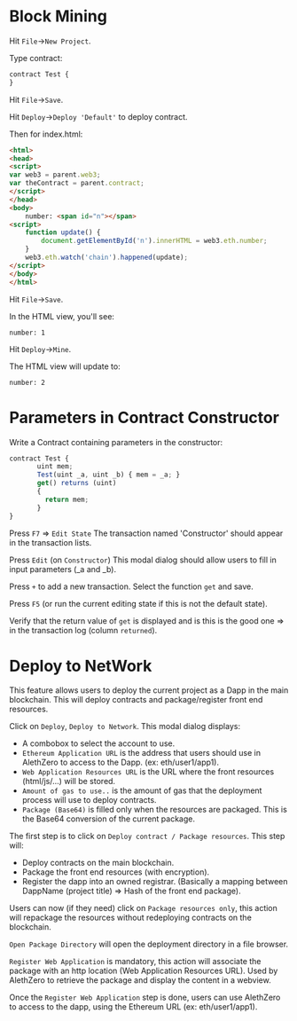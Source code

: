 # Block Mining

Hit `File`->`New Project`.

Type contract:

```javascript
contract Test {
}
```

Hit `File`->`Save`.

Hit `Deploy`->`Deploy 'Default'` to deploy contract.

Then for index.html:

```html
<html>
<head>
<script>
var web3 = parent.web3;
var theContract = parent.contract;
</script>
</head>
<body>
	number: <span id="n"></span>
<script>
	function update() {
		document.getElementById('n').innerHTML = web3.eth.number;
	}
	web3.eth.watch('chain').happened(update);
</script>
</body>
</html>
```

Hit `File`->`Save`.

In the HTML view, you'll see:

```
number: 1
```

Hit `Deploy`->`Mine`.

The HTML view will update to:

```
number: 2
```

# Parameters in Contract Constructor

Write a Contract containing parameters in the constructor:

```javascript
contract Test {
       uint mem;
       Test(uint _a, uint _b) { mem = _a; }
       get() returns (uint)
       {
         return mem;
       }
}
```

Press `F7` => `Edit State`
The transaction named 'Constructor' should appear in the transaction lists.

Press `Edit` (on `Constructor`)
This modal dialog should allow users to fill in input parameters (_a and _b).

Press `+` to add a new transaction. Select the function `get` and save.

Press `F5` (or run the current editing state if this is not the default state).

Verify that the return value of `get` is displayed and is this is the good one => in the transaction log (column `returned`).


# Deploy to NetWork

This feature allows users to deploy the current project as a Dapp in the main blockchain.
This will deploy contracts and package/register front end resources.

Click on `Deploy`, `Deploy to Network`.
This modal dialog displays: 
 - A combobox to select the account to use.
 - `Ethereum Application URL` is the address that users should use in AlethZero to access to the Dapp.
(ex: eth/user1/app1).
 - `Web Application Resources URL` is the URL where the front resources (html/js/...) will be stored.
 - `Amount of gas to use..` is the amount of gas that the deployment process will use to deploy contracts.
 - `Package (Base64)` is filled only when the resources are packaged. This is the Base64 conversion of the current package.

The first step is to click on `Deploy contract / Package resources`. This step will:
 - Deploy contracts on the main blockchain.
 - Package the front end resources (with encryption).
 - Register the dapp into an owned registrar. (Basically a mapping between DappName (project title) => Hash of the front end package).

Users can now (if they need) click on `Package resources only`, this action will repackage the resources without redeploying contracts on the blockchain.

`Open Package Directory` will open the deployment directory in a file browser.

`Register Web Application` is mandatory, this action will associate the package with an http location (Web Application Resources URL). Used by AlethZero to retrieve the package and display the content in a webview.

Once the `Register Web Application` step is done, users can use AlethZero to access to the dapp, using the Ethereum URL (ex: eth/user1/app1).

